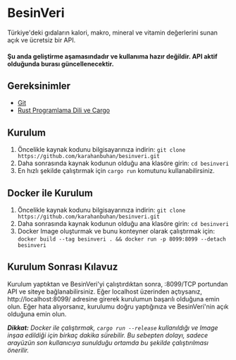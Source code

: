 # BesinVeri
Türkiye'deki gıdaların kalori, makro, mineral ve vitamin değerlerini sunan açık ve ücretsiz bir API. 

#### Şu anda geliştirme aşamasındadır ve kullanıma hazır değildir. API aktif olduğunda burası güncellenecektir.

## Gereksinimler
- [Git](https://git-scm.com/downloads)
- [Rust Programlama Dili ve Cargo](https://www.rust-lang.org/tools/install)

## Kurulum
1. Öncelikle kaynak kodunu bilgisayarınıza indirin: `git clone https://github.com/karahanbuhan/besinveri.git`
2. Daha sonrasında kaynak kodunun olduğu ana klasöre girin: `cd besinveri`
3. En hızlı şekilde çalıştırmak için `cargo run` komutunu kullanabilirsiniz.

## Docker ile Kurulum
1. Öncelikle kaynak kodunu bilgisayarınıza indirin: `git clone https://github.com/karahanbuhan/besinveri.git`
2. Daha sonrasında kaynak kodunun olduğu ana klasöre girin: `cd besinveri`
3. Docker Image oluşturmak ve bunu konteyner olarak çalıştırmak için: `docker build --tag besinveri . && docker run -p 8099:8099 --detach besinveri`

## Kurulum Sonrası Kılavuz
Kurulum yaptıktan ve BesinVeri'yi çalıştırdıktan sonra, :8099/TCP portundan API ve siteye bağlanabilirsiniz. Eğer localhost üzerinden açtıysanız, http://localhost:8099/ adresine girerek kurulumun başarılı olduğuna emin olun. Eğer hata alıyorsanız, kurulumu doğru yaptığınıza ve BesinVeri'nin açık olduğuna emin olun.

***Dikkat:** Docker ile çalıştırmak, `cargo run --release` kullanıldığı ve Image inşaa edildiği için birkaç dakika sürebilir. Bu sebepten dolayı, sadece arayüzün son kullanıcıya sunulduğu ortamda bu şekilde çalıştırılması önerilir.*


